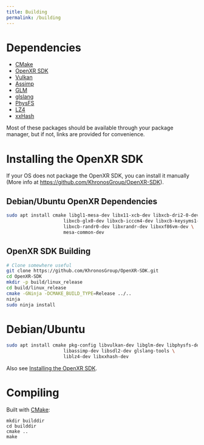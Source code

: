 ```yaml
---
title: Building
permalink: /building
---
```


# Dependencies

- [CMake](https://cmake.org/)
- [OpenXR SDK](https://github.com/KhronosGroup/OpenXR-SDK)
- [Vulkan](https://www.lunarg.com/vulkan-sdk/)
- [Assimp](http://assimp.org/)
- [GLM](https://github.com/g-truc/glm)
- [glslang](https://github.com/KhronosGroup/glslang)
- [PhysFS](https://www.icculus.org/physfs/)
- [LZ4](https://lz4.org/)
- [xxHash](https://cyan4973.github.io/xxHash/)

Most of these packages should be available through your package manager, but if not, links are provided for convenience.

# Installing the OpenXR SDK

If your OS does not package the OpenXR SDK, you can install it manually (More info at https://github.com/KhronosGroup/OpenXR-SDK).

## Debian/Ubuntu OpenXR Dependencies

```bash
sudo apt install cmake libgl1-mesa-dev libx11-xcb-dev libxcb-dri2-0-dev \
                     libxcb-glx0-dev libxcb-icccm4-dev libxcb-keysyms1-dev \
                     libxcb-randr0-dev libxrandr-dev libxxf86vm-dev \
                     mesa-common-dev
```

## OpenXR SDK Building

```bash
# Clone somewhere useful
git clone https://github.com/KhronosGroup/OpenXR-SDK.git
cd OpenXR-SDK
mkdir -p build/linux_release
cd build/linux_release
cmake -GNinja -DCMAKE_BUILD_TYPE=Release ../..
ninja
sudo ninja install
```

# Debian/Ubuntu

```bash
sudo apt install cmake pkg-config libvulkan-dev libglm-dev libphysfs-dev \
                     libassimp-dev libsdl2-dev glslang-tools \
                     liblz4-dev libxxhash-dev
```

Also see [Installing the OpenXR SDK](#installing-the-openxr-sdk).

# Compiling

Built with [CMake](https://cmake.org/):

```
mkdir builddir
cd builddir
cmake ..
make
```
